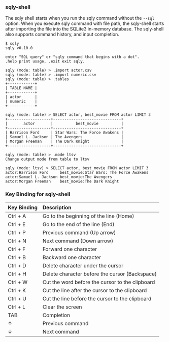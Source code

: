### sqly-shell

The sqly shell starts when you run the sqly command without the `--sql` option. When you execute sqly command with file path, the sqly-shell starts after importing the file into the SQLite3 in-memory database. 
The sqly-shell also supports command history, and input completion.  

```shell
$ sqly 
sqly v0.10.0

enter "SQL query" or "sqly command that begins with a dot".
.help print usage, .exit exit sqly.

sqly (mode: table) > .import actor.csv
sqly (mode: table) > .import numeric.csv
sqly (mode: table) > .tables
+------------+
| TABLE NAME |
+------------+
| actor      |
| numeric    |
+------------+

sqly (mode: table) > SELECT actor, best_movie FROM actor LIMIT 3
+-------------------+------------------------------+
|       actor       |          best_movie          |
+-------------------+------------------------------+
| Harrison Ford     | Star Wars: The Force Awakens |
| Samuel L. Jackson | The Avengers                 |
| Morgan Freeman    | The Dark Knight              |
+-------------------+------------------------------+

sqly (mode: table) > .mode ltsv
Change output mode from table to ltsv

sqly (mode: ltsv) > SELECT actor, best_movie FROM actor LIMIT 3
actor:Harrison Ford     best_movie:Star Wars: The Force Awakens
actor:Samuel L. Jackson best_movie:The Avengers
actor:Morgan Freeman    best_movie:The Dark Knight
```


### Key Binding for sqly-shell

|Key Binding	|Description|
|:--|:--|
|Ctrl + A	|Go to the beginning of the line (Home)|
|Ctrl + E	|Go to the end of the line (End)|
|Ctrl + P	|Previous command (Up arrow)|
|Ctrl + N	|Next command (Down arrow)|
|Ctrl + F	|Forward one character|
|Ctrl + B	|Backward one character|
|Ctrl + D	|Delete character under the cursor|
|Ctrl + H	|Delete character before the cursor (Backspace)|
|Ctrl + W	|Cut the word before the cursor to the clipboard|
|Ctrl + K	|Cut the line after the cursor to the clipboard|
|Ctrl + U	|Cut the line before the cursor to the clipboard|
|Ctrl + L	|Clear the screen|
|TAB        |Completion|
|↑          |Previous command|
|↓          |Next command|
